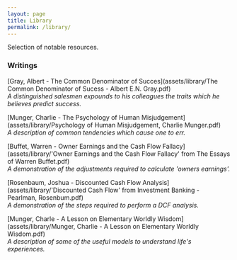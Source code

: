 ```yaml
---
layout: page
title: Library
permalink: /library/
---
```


Selection of notable resources. 

### Writings

[Gray, Albert - The Common Denominator of Succes](assets/library/The Common Denominator of Sucess - Albert E.N. Gray.pdf)  
*A distinguished salesmen expounds to his colleagues the traits which he believes predict success.*  

[Munger, Charlie - The Psychology of Human Misjudgement](assets/library/Psychology of Human Misjudgement, Charlie Munger.pdf)  
*A description of common tendencies which cause one to err.*

[Buffet, Warren - Owner Earnings and the Cash Flow Fallacy](assets/library/'Owner Earnings and the Cash Flow Fallacy' from The Essays of Warren Buffet.pdf)  
*A demonstration of the adjustments required to calculate 'owners earnings'.*

[Rosenbaum, Joshua - Discounted Cash Flow Analysis](assets/library/'Discounted Cash Flow' from Investment Banking - Pearlman, Rosenbum.pdf)  
*A demonstration of the steps required to perform a DCF analysis.*

[Munger, Charle - A Lesson on Elementary Worldly Wisdom](assets/library/Munger, Charlie - A Lesson on Elementary Worldly Wisdom.pdf)  
*A description of some of the useful models to understand life's experiences.*
